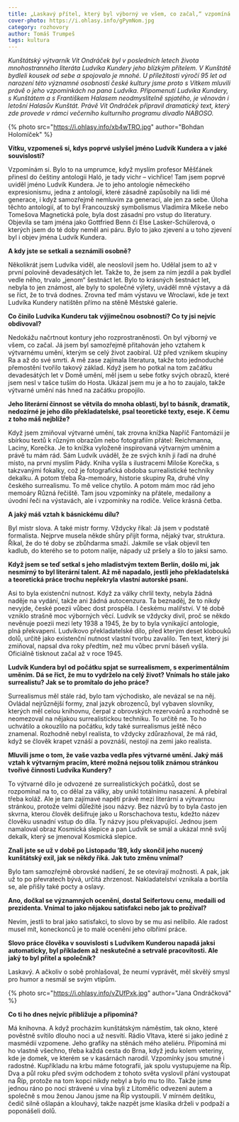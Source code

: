 ```yaml
---
title: „Laskavý přítel, který byl výborný ve všem, co začal,“ vzpomíná na Ludvíka Kunderu výtvarník Vít Ondráček
cover-photo: https://i.ohlasy.info/gPymNom.jpg
category: rozhovory
author: Tomáš Trumpeš
tags: kultura
---
```


*Kunštátský výtvarník Vít Ondráček byl v posledních letech života mnohostranného literáta Ludvíka Kundery jeho blízkým přítelem. V Kunštátě bydleli kousek od sebe a spojovalo je mnohé. U příležitosti výročí 95 let od narození této významné osobnosti české kultury jsme proto s Vítkem mluvili právě o jeho vzpomínkách na pana Ludvíka. Připomenutí Ludvíka Kundery, s Kunštátem a s Františkem Halasem neodmyslitelně spjatého, je věnován i letošní Halasův Kunštát. Právě Vít Ondráček připravil dramatický text, který zde provede v rámci večerního kulturního programu divadlo NABOSO.*

{% photo src="https://i.ohlasy.info/xb4wTRO.jpg" author="Bohdan Holomíček" %}

**Vítku, vzpomeneš si, kdys poprvé uslyšel jméno Ludvík Kundera a v jaké souvislosti?**

Vzpomínám si. Bylo to na umprumce, když myslím profesor Měšťánek přinesl do češtiny antologii Haló, je tady vichr – vichřice! Tam jsem poprvé uviděl jméno Ludvík Kundera. Je to jeho antologie německého expresionismu, jedna z antologií, které zásadně zapůsobily na lidi mé generace, i když samozřejmě nemluvím za generaci, ale jen za sebe. Úloha těchto antologií, ať to byl Francouzský symbolismus Vladimíra Mikeše nebo Tomešova Magnetická pole, byla dost zásadní pro vstup do literatury. Objevila se tam jména jako Gottfried Benn či Else Lasker-Schülerová, o kterých jsem do té doby neměl ani páru. Bylo to jako zjevení a u toho zjevení byl i objev jména Ludvík Kundera.

**A kdy jste se setkali a seznámili osobně?**

Několikrát jsem Ludvíka viděl, ale neoslovil jsem ho. Udělal jsem to až v první polovině devadesátých let. Takže to, že jsem za ním jezdil a pak bydlel vedle něho, trvalo „jenom“ šestnáct let. Bylo to krásných šestnáct let, nebyla to jen známost, ale byly to společné výlety, uváděl mně výstavy a dá se říct, že to trvá dodnes. Zrovna teď mám výstavu ve Wroclawi, kde je text Ludvíka Kundery natištěn přímo na stěně Městské galerie. 

**Co činilo Ludvíka Kunderu tak výjimečnou osobností? Co ty jsi nejvíc obdivoval?**

Nedokážu načrtnout kontury jeho rozprostraněnosti. On byl výborný ve všem, co začal. Já jsem byl samozřejmě přitahován jeho vztahem k výtvarnému umění, kterým se celý život zaobíral. Už před vznikem skupiny Ra a až do své smrti. A mě zase zajímala literatura, takže toto jednoduché přemostění tvořilo takový základ. Když jsem ho potkal na tom začátku devadesátých let v Domě umění, měl jsem u sebe fotky svých obrazů, které jsem nesl v tašce tuším do Hosta. Ukázal jsem mu je a ho to zaujalo, takže výtvarné umění nás hned na začátku propojilo.

**Jeho literární činnost se větvila do mnoha oblastí, byl to básník, dramatik, nedozírné je jeho dílo překladatelské, psal teoretické texty, eseje. K čemu z toho máš nejblíže?**

Když jsem zmiňoval výtvarné umění, tak zrovna knížka Napříč Fantomázií je sbírkou textů k různým obrazům nebo fotografiím přátel: Reichmanna, Laciny, Korečka. Je to knížka vyloženě inspirovaná výtvarným uměním a právě tu mám rád. Sám Ludvík uváděl, že ze svých knih ji řadí na druhé místo, na první myslím Pády. Kniha vyšla s ilustracemi Miloše Korečka, s takzvanými fokalky, což je fotografická obdoba surrealistické techniky dekalku. A potom třeba Ra-memoáry, historie skupiny Ra, druhé vlny českého surrealismu. To mě velice chytilo. A potom mám moc rád jeho memoáry Různá řečiště. Tam jsou vzpomínky na přátele, medailony a úvodní řeči na výstavách, ale i vzpomínky na rodiče. Velice krásná četba.

**A jaký máš vztah k básnickému dílu?**

Byl mistr slova. A také mistr formy. Vždycky říkal: Já jsem v podstatě formalista. Nejprve musela někde shůry přijít forma, nějaký tvar, struktura. Říkal, že do té doby se zbůhdarma smaží. Jakmile se však objevil ten kadlub, do kterého se to potom nalije, nápady už pršely a šlo to jaksi samo.

**Když jsem se teď setkal s jeho mladistvým textem Berlín, došlo mi, jak nesmírný to byl literární talent. Až mě napadalo, jestli jeho překladatelská a teoretická práce trochu nepřekryla vlastní autorské psaní.**

Asi to byla existenční nutnost. Když za války chrlil texty, nebyla žádná naděje na vydání, takže ani žádná autocenzura. Ta beznaděj, že to nikdy nevyjde, české poezii vůbec dost prospěla. I českému malířství. V té době vzniklo strašně moc výborných věcí. Ludvík se vždycky divil, proč se někdo nevěnuje poezii mezi lety 1938 a 1945, že by to byla vynikající antologie, plná překvapení. Ludvíkovo překladatelské dílo, před kterým deset klobouků dolů, určitě jako existenční nutnost vlastní tvorbu zavalilo. Ten text, který jsi zmiňoval, napsal dva roky předtím, než mu vůbec první báseň vyšla. Oficiálně tisknout začal až v roce 1945.

**Ludvík Kundera byl od počátku spjat se surrealismem, s experimentálním uměním. Dá se říct, že mu to vydrželo na celý život? Vnímals ho stále jako surrealistu? Jak se to promítalo do jeho práce?**

Surrealismus měl stále rád, bylo tam východisko, ale nevázal se na něj. Ovládal nejrůznější formy, znal jazyk obrozenců, byl vybaven slovníky, kterých měl celou knihovnu, čerpal z obrovských rezervoárů a rozhodně se neomezoval na nějakou surrealistickou techniku. To určitě ne. To ho uchvátilo a okouzlilo na počátku, kdy také surrealismus ještě něco znamenal. Rozhodně nebyl realista, to vždycky zdůrazňoval, že má rád, když se člověk krapet vznáší a povznáší, nestojí na zemi jako realista.

**Mluvili jsme o tom, že vaše vazba vedla přes výtvarné umění. Jaký máš vztah k výtvarným pracím, které možná nejsou tolik známou stránkou tvořivé činnosti Ludvíka Kundery?**

To výtvarné dílo je odvozené ze surrealistických počátků, dost se rozpomínal na to, co dělal za války, aby unikl totálnímu nasazení. A přebíral třeba koláž. Ale je tam zajímavé napětí právě mezi literární a výtvarnou stránkou, protože velmi důležité jsou názvy. Bez názvů by to byla často jen skvrna, kterou člověk dešifruje jako u Rorschachova testu, kdežto název člověku usnadní vstup do díla. Ty názvy jsou překvapující. Jednou jsem namaloval obraz Kosmická slepice a pan Ludvík se smál a ukázal mně svůj dekalk, který se jmenoval Kosmická slepice.  

**Znali jste se už v době po Listopadu ’89, kdy skončil jeho nucený kunštátský exil, jak se někdy říká. Jak tuto změnu vnímal?**

Bylo tam samozřejmě obrovské nadšení, že se otevírají možnosti. A pak, jak už to po převratech bývá, určitá zhrzenost. Nakladatelství vznikala a bortila se, ale přišly také pocty a oslavy.

**Ano, dočkal se významných ocenění, dostal Seifertovu cenu, medaili od prezidenta. Vnímal to jako nějakou satisfakci nebo jak to prožíval?**

Nevím, jestli to bral jako satisfakci, to slovo by se mu asi nelíbilo. Ale radost musel mít, koneckonců je to malé ocenění jeho olbřímí práce.

**Slovo práce člověka v souvislosti s Ludvíkem Kunderou napadá jaksi automaticky, byl příkladem až neskutečné a setrvalé pracovitosti. Ale jaký to byl přítel a společník?**

Laskavý. A ačkoliv o sobě prohlašoval, že neumí vyprávět, měl skvělý smysl pro humor a nesmál se svým vtipům. 

{% photo src="https://i.ohlasy.info/vZUfPxk.jpg" author="Jana Ondráčková" %}

**Co ti ho dnes nejvíc přibližuje a připomíná?**

Má knihovna. A když procházím kunštátským náměstím, tak okno, které pověstně svítilo dlouho noci a už nesvítí. Rádio Vltava, které si jako jediné z masmédií vzpomene. Jeho grafiky na stěnách mého ateliéru. Připomíná mi ho vlastně všechno, třeba každá cesta do Brna, když jedu kolem veteriny, kde je domek, ve kterém se v kasárnách narodil. Vzpomínky jsou smutné i radostné. Kupříkladu na krbu máme fotografii, jak spolu vystupujeme na Říp. Dva a půl roku před svým odchodem z tohoto světa vyslovil přání vystoupat na Říp, protože na tom kopci nikdy nebyl a bylo mu to líto. Takže jsme jednou ráno po noci strávené u vína byli z Litoměřic odvezeni autem a společně s mou ženou Janou jsme na Říp vystoupili. V mírném deštíku, čedič silně ošlapán a klouhavý, takže nazpět jsme klasika drželi v podpaží a poponášeli dolů.
